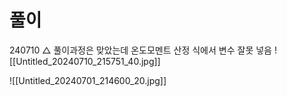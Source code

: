 # 풀이


240710 △ 풀이과정은 맞았는데 온도모멘트 산정 식에서 변수 잘못 넣음
![[Untitled_20240710_215751_40.jpg]]

![[Untitled_20240701_214600_20.jpg]]